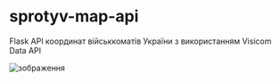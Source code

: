 # sprotyv-map-api
Flask API координат військкоматів України з використанням Visicom Data API

![зображення](https://user-images.githubusercontent.com/78686227/224399815-adbce3d1-94da-47dd-9cba-73f458f69c73.png)
